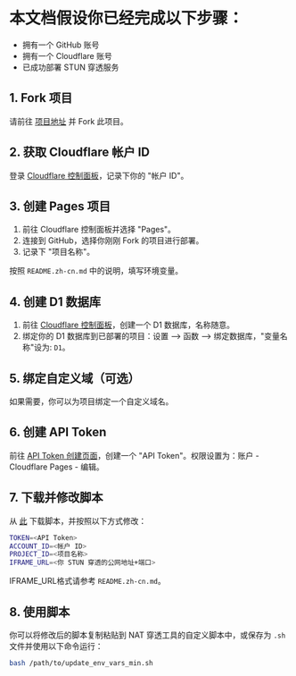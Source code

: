 # 本文档假设你已经完成以下步骤：

- 拥有一个 GitHub 账号
- 拥有一个 Cloudflare 账号
- 已成功部署 STUN 穿透服务

## 1. Fork 项目

请前往 [项目地址](https://github.com/Pigeonszz/Cloudflare-Pages-iframe-URL/fork) 并 Fork 此项目。

## 2. 获取 Cloudflare 帐户 ID

登录 [Cloudflare 控制面板](https://dash.cloudflare.com/?to=/:account/workers-and-pages)，记录下你的 "帐户 ID"。

## 3. 创建 Pages 项目

1. 前往 Cloudflare 控制面板并选择 "Pages"。
2. 连接到 GitHub，选择你刚刚 Fork 的项目进行部署。
3. 记录下 "项目名称"。

按照 `README.zh-cn.md` 中的说明，填写环境变量。

## 4. 创建 D1 数据库

1. 前往 [Cloudflare 控制面板](https://dash.cloudflare.com/?to=/:account/workers/services/view/:worker/)，创建一个 D1 数据库，名称随意。
2. 绑定你的 D1 数据库到已部署的项目：设置 --> 函数 --> 绑定数据库，"变量名称"设为: `D1`。

## 5. 绑定自定义域（可选）

如果需要，你可以为项目绑定一个自定义域名。

## 6. 创建 API Token

前往 [API Token 创建页面](https://dash.cloudflare.com/?to=/profile/api-tokens)，创建一个 "API Token"。权限设置为：账户 - Cloudflare Pages - 编辑。

## 7. 下载并修改脚本

从 [此](https://github.com/Pigeonszz/shell/blob/main/Cloudflare_iframe_URLs/update_env_vars_min.sh) 下载脚本，并按照以下方式修改：

```bash
TOKEN=<API Token>
ACCOUNT_ID=<帐户 ID>
PROJECT_ID=<项目名称>
IFRAME_URL=<你 STUN 穿透的公网地址+端口>
```

IFRAME_URL格式请参考 `README.zh-cn.md`。

## 8. 使用脚本

你可以将修改后的脚本复制粘贴到 NAT 穿透工具的自定义脚本中，或保存为 `.sh` 文件并使用以下命令运行：

```bash
bash /path/to/update_env_vars_min.sh
```
